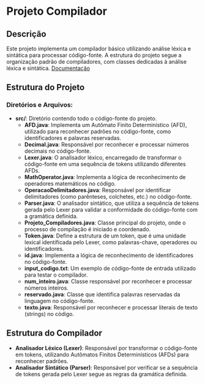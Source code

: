 # Projeto Compilador

## Descrição
Este projeto implementa um compilador básico utilizando análise léxica e sintática para processar código-fonte. A estrutura do projeto segue a organização padrão de compiladores, com classes dedicadas à análise léxica e sintática. [Documentação ](https://github.com/YuriBykoff/CO/wiki)

## Estrutura do Projeto

### Diretórios e Arquivos:


- **src/**: Diretório contendo todo o código-fonte do projeto.
  - **AFD.java**: Implementa um Autômato Finito Determinístico (AFD), utilizado para reconhecer padrões no código-fonte, como identificadores e palavras reservadas.
  - **Decimal.java**: Responsável por reconhecer e processar números decimais no código-fonte.
  - **Lexer.java**: O analisador léxico, encarregado de transformar o código-fonte em uma sequência de tokens utilizando diferentes AFDs.
  - **MathOperator.java**: Implementa a lógica de reconhecimento de operadores matemáticos no código.
  - **OperacaoDelimitadores.java**: Responsável por identificar delimitadores (como parênteses, colchetes, etc.) no código-fonte.
  - **Parser.java**: O analisador sintático, que utiliza a sequência de tokens gerada pelo Lexer para validar a conformidade do código-fonte com a gramática definida.
  - **Projeto_Compiladores.java**: Classe principal do projeto, onde o processo de compilação é iniciado e coordenado.
  - **Token.java**: Define a estrutura de um token, que é uma unidade lexical identificada pelo Lexer, como palavras-chave, operadores ou identificadores.
  - **id.java**: Implementa a lógica de reconhecimento de identificadores no código-fonte.
  - **input_codigo.txt**: Um exemplo de código-fonte de entrada utilizado para testar o compilador.
  - **num_inteiro.java**: Classe responsável por reconhecer e processar números inteiros.
  - **reservado.java**: Classe que identifica palavras reservadas da linguagem no código-fonte.
  - **texto.java**: Responsável por reconhecer e processar literais de texto (strings) no código.


## Estrutura do Compilador
- **Analisador Léxico (Lexer)**: Responsável por transformar o código-fonte em tokens, utilizando Autômatos Finitos Determinísticos (AFDs) para reconhecer padrões.
- **Analisador Sintático (Parser)**: Responsável por verificar se a sequência de tokens gerada pelo Lexer segue as regras da gramática definida.

